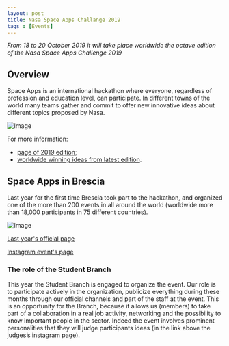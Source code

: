 ```yaml
---
layout: post
title: Nasa Space Apps Challange 2019
tags : [Events]
---
```


*From 18 to 20 October 2019 it will take place worldwide the octave
edition of the Nasa Space Apps Challenge 2019*

## Overview
Space Apps is an international hackathon where everyone, regardless of
profession and education level, can participate. In different towns of the world
many teams gather and commit to offer new innovative ideas about different
topics proposed by Nasa.

![Image](/images/image_nasa.jpg)

For more information:

* [page of 2019 edition](https://2019.spaceappschallenge.org/);
* [worldwide winning ideas from latest edition](https://2018.spaceappschallenge.org/awards/global-finalists).


## Space Apps in Brescia
Last year for the first time Brescia took part to the hackathon, and
organized one of the more than 200 events in all around the world
(worldwide more than 18,000 participants in 75 different countries).

![Image](/images/header_nasa.jpg)

[Last year's official page](https://2018.spaceappschallenge.org/locations/brescia)

[Instagram event's page](https://www.instagram.com/space_apps_challenge_brescia/?utm_source=ig_profile_share&igshid=1tis1kr6qd4vq)

### The role of the Student Branch
This year the Student Branch is engaged to organize the event. Our role is to
participate actively in the organization, publicize everything during these
months through our official channels and part of the staff at the event. This is
an opportunity for the Branch, because it allows us (members) to take part of
a collaboration in a real job activity, networking and the possibility to know
important people in the sector. Indeed the event involves prominent
personalities that they will judge participants ideas (in the link above the
judges’s instagram page).
